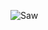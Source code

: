 <head>
    <title>Home</title>
</head>

![Saw](https://i.pinimg.com/originals/50/fc/4a/50fc4a75b3c736b63aeacacd95a53def.jpg)

